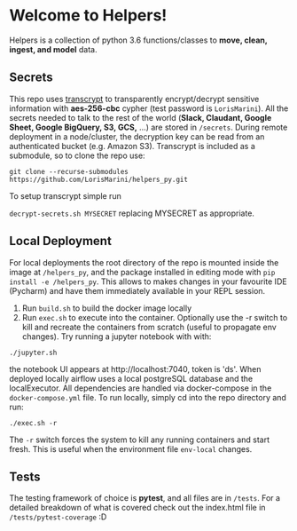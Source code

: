 Welcome to Helpers!
===============================================================================

Helpers is a collection of python 3.6 functions/classes to **move, clean, ingest,
and model** data.

## Secrets

This repo uses [transcrypt](https://github.com/elasticdog/transcrypt) to transparently
encrypt/decrypt sensitive information with **aes-256-cbc** cypher (test password is `LorisMarini`). All the secrets
needed to talk to the rest of the world (**Slack, Claudant, Google Sheet, Google BigQuery, S3, GCS,** ...)
are stored in `/secrets`. During remote deployment in a node/cluster, the decryption
key can be read from an authenticated bucket (e.g. Amazon S3). Transcrypt is included
as a submodule, so to clone the repo use:

`git clone --recurse-submodules https://github.com/LorisMarini/helpers_py.git`

To setup transcrypt simple run

`decrypt-secrets.sh MYSECRET` replacing MYSECRET as appropriate.

## Local Deployment
For local deployments the root directory of the repo is mounted inside the image
at `/helpers_py`, and the package installed in editing mode with `pip install -e /helpers_py`.
This allows to makes changes in your favourite IDE (Pycharm) and have them immediately
available in your REPL session.

1. Run `build.sh` to build the docker image locally
2. Run `exec.sh` to execute into the container. Optionally use the -r switch to
kill and recreate the containers from scratch (useful to propagate env changes).
Try running a jupyter notebook with with:

`./jupyter.sh`

the notebook UI appears at http://localhost:7040, token is 'ds'. When deployed
locally airflow uses a local postgreSQL database and the localExecutor. All dependencies
are handled via docker-compose in the `docker-compose.yml` file. To run locally,
simply cd into the repo directory and run:

`./exec.sh -r`

The `-r` switch forces the system to kill any running containers and start fresh.
This is useful when the environment file `env-local` changes.

## Tests
The testing framework of choice is **pytest**, and all files are in `/tests`. For a
detailed breakdown of what is covered check out the index.html file in
`/tests/pytest-coverage` :D
